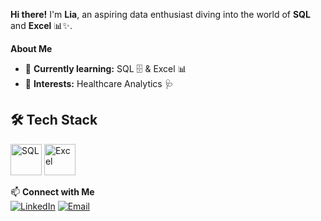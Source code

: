 

<!--
**liagreco/liagreco** is a ✨ _special_ ✨ repository because its `README.md` (this file) appears on your GitHub profile.

Here are some ideas to get you started:

- 🔭 I’m currently working on ...
- 🌱 I’m currently learning ...
- 👯 I’m looking to collaborate on ...
- 🤔 I’m looking for help with ...
- 💬 Ask me about ...
- 📫 How to reach me: ...
- 😄 Pronouns: ...
- ⚡ Fun fact: ...
-->
**Hi there!** I'm **Lia**, an aspiring data enthusiast diving into the world of **SQL** and **Excel** 📊✨.  

**About Me**  
- 🌼 **Currently learning:** SQL 🗄️ & Excel 📊  
- 🍯 **Interests:** Healthcare Analytics 🩺

## 🛠️ Tech Stack  
<p align="left">
  <img src="https://img.icons8.com/ios/50/sql.png" width="50" title="SQL"/>  
  <img src="https://img.icons8.com/ios/50/microsoft-excel-2019.png" width="50" title="Excel"/>  
</p>  

📫 **Connect with Me**  
[![LinkedIn](https://img.shields.io/badge/LinkedIn-D4B996?style=for-the-badge&logo=linkedin&logoColor=white&fontColor=604D3C)](https://www.linkedin.com/in/rosalia-greco/)   [![Email](https://img.shields.io/badge/Email-D4B996?style=for-the-badge&logo=gmail&logoColor=white&fontColor=604D3C)](mailto:greco.lia31@gmail.com)
